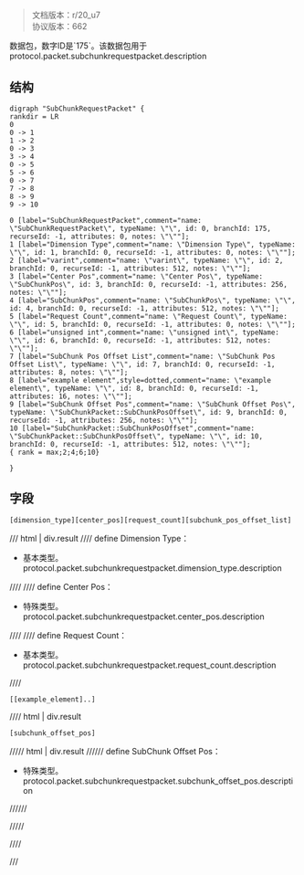 # <!-- md:samp SubChunkRequestPacket -->

> 文档版本：r/20_u7<br/>协议版本：662

<!-- md:samp SubChunkRequestPacket -->数据包，数字ID是`175`。该数据包用于protocol.packet.subchunkrequestpacket.description

## 结构

```viz
digraph "SubChunkRequestPacket" {
rankdir = LR
0
0 -> 1
1 -> 2
0 -> 3
3 -> 4
0 -> 5
5 -> 6
0 -> 7
7 -> 8
8 -> 9
9 -> 10

0 [label="SubChunkRequestPacket",comment="name: \"SubChunkRequestPacket\", typeName: \"\", id: 0, branchId: 175, recurseId: -1, attributes: 0, notes: \"\""];
1 [label="Dimension Type",comment="name: \"Dimension Type\", typeName: \"\", id: 1, branchId: 0, recurseId: -1, attributes: 0, notes: \"\""];
2 [label="varint",comment="name: \"varint\", typeName: \"\", id: 2, branchId: 0, recurseId: -1, attributes: 512, notes: \"\""];
3 [label="Center Pos",comment="name: \"Center Pos\", typeName: \"SubChunkPos\", id: 3, branchId: 0, recurseId: -1, attributes: 256, notes: \"\""];
4 [label="SubChunkPos",comment="name: \"SubChunkPos\", typeName: \"\", id: 4, branchId: 0, recurseId: -1, attributes: 512, notes: \"\""];
5 [label="Request Count",comment="name: \"Request Count\", typeName: \"\", id: 5, branchId: 0, recurseId: -1, attributes: 0, notes: \"\""];
6 [label="unsigned int",comment="name: \"unsigned int\", typeName: \"\", id: 6, branchId: 0, recurseId: -1, attributes: 512, notes: \"\""];
7 [label="SubChunk Pos Offset List",comment="name: \"SubChunk Pos Offset List\", typeName: \"\", id: 7, branchId: 0, recurseId: -1, attributes: 8, notes: \"\""];
8 [label="example element",style=dotted,comment="name: \"example element\", typeName: \"\", id: 8, branchId: 0, recurseId: -1, attributes: 16, notes: \"\""];
9 [label="SubChunk Offset Pos",comment="name: \"SubChunk Offset Pos\", typeName: \"SubChunkPacket::SubChunkPosOffset\", id: 9, branchId: 0, recurseId: -1, attributes: 256, notes: \"\""];
10 [label="SubChunkPacket::SubChunkPosOffset",comment="name: \"SubChunkPacket::SubChunkPosOffset\", typeName: \"\", id: 10, branchId: 0, recurseId: -1, attributes: 512, notes: \"\""];
{ rank = max;2;4;6;10}

}

```

## 字段

```title='SubChunkRequestPacket'
[dimension_type][center_pos][request_count][subchunk_pos_offset_list]
```

/// html | div.result
//// define
Dimension Type：<!-- md:samp varint -->

- 基本类型。protocol.packet.subchunkrequestpacket.dimension_type.description


////
//// define
Center Pos：[<!-- md:samp SubChunkPos -->](../types/subchunkpos.md)

- 特殊类型。protocol.packet.subchunkrequestpacket.center_pos.description


////
//// define
Request Count：<!-- md:samp unsigned int -->

- 基本类型。protocol.packet.subchunkrequestpacket.request_count.description


////
```title='SubChunk Pos Offset List'
[[example_element]..]
```

//// html | div.result
```title='示例元素'
[subchunk_offset_pos]
```

///// html | div.result
////// define
SubChunk Offset Pos：[<!-- md:samp SubChunkPacket::SubChunkPosOffset -->](../types/subchunkpacket__subchunkposoffset.md)

- 特殊类型。protocol.packet.subchunkrequestpacket.subchunk_offset_pos.description


//////

/////

////

///

